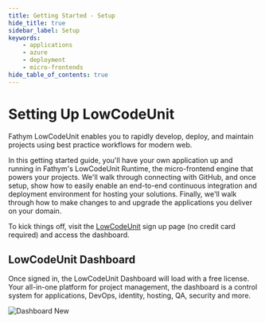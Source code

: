 ```yaml
---
title: Getting Started - Setup
hide_title: true
sidebar_label: Setup
keywords:
    - applications
    - azure
    - deployment
    - micro-frontends
hide_table_of_contents: true
---
```


# Setting Up LowCodeUnit

Fathym LowCodeUnit enables you to rapidly develop, deploy, and maintain projects using best practice workflows for modern web.

In this getting started guide, you'll have your own application up and running in Fathym's LowCodeUnit Runtime, the micro-frontend engine that powers your projects.  We'll walk through connecting with GitHub, and once setup, show how to easily enable an end-to-end continuous integration and deployment environment for hosting your solutions.  Finally, we'll walk through how to make changes to and upgrade the applications you deliver on your domain.  

To kick things off, visit the [LowCodeUnit](https://www.lowcodeunit.com/dashboard) sign up page (no credit card required) and access the dashboard.

## LowCodeUnit Dashboard

Once signed in, the LowCodeUnit Dashboard will load with a free license.  Your all-in-one platform for project management, the dashboard is a control system for applications, DevOps, identity, hosting, QA, security and more.

![Dashboard New](/img/screenshots/dashboard-new.png)
